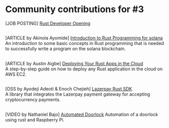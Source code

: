 # Community contributions for #3

[JOB POSTING] [Rust Developer Opening](https://proximal-finch-4f9.notion.site/Rust-Developer-03afbedc6cf24b188bf9caff0581b958)
##
[ARTICLE by Akinola Ayomide] [Introduction to Rust Programming for solana](https://drayfocus.hashnode.dev/introduction-to-rust-programming-for-solana)<br>
An introduction to some basic concepts in Rust programming that is needed to successfully write a program on the solana blockchain.
##
[ARTICLE by Austin Aigbe] [Deploying Your Rust Apps in the Cloud](https://dev.to/eshikafe/deploying-your-rust-apps-in-the-cloud-7cg)<br>
A step-by-step guide on how to deploy any Rust application in the cloud on AWS EC2.
##
[OSS by Ayodeji Adeoti & Enoch Chejieh] [Lazerpay Rust SDK](https://crates.io/crates/lazerpay-rust-sdk)<br>
A library that integrates the Lazerpay payment gateway for accepting cryptocurrency payments.
##
[VIDEO by Nathaniel Bajo] [Automated Doorlock](https://www.youtube.com/watch?v=PjZh19o5sdM) 
Automation of a doorlock using rust and Raspberry Pi.
